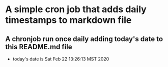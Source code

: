 A simple cron job that adds daily timestamps to markdown file
============================================================
## A chronjob run once daily adding today's date to this README.md file
* today's date is Sat Feb 22 13:26:13 MST 2020
